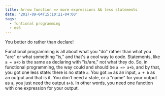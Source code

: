 ```yaml
---
title: Arrow function => more expressions && less statements
date: '2017-09-04T15:10:21-04:00'
tags:
  - funtional programming
  - es6
---
```

You better do rather than declare!

Functional programming is all about what you "do" rather than what you "are" or what something "is," and that's a cool way to code. Statements, like `a = a+b` is the same as declaring with "is/are," not what they do. So, in functional programming, the way could and should be `a => a+b`, and by that, you got one less state: there is no state `a`. You got `an` as an input, `a + b` as an output and that is it. You don't need a state, or a "name" for your output as `a`, you just need the output `a+b`. In other words, you need one function with one expression for your output.

